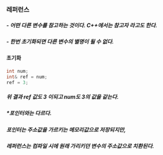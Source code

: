 ### 레퍼런스
##### - 어떤 다른 변수를 참고하는 것이다. C++에서는 참고자 라고도 한다.
##### - 한번 초기화되면 다른 변수의 별명이 될 수 없다.

#### 초기화
```cpp
int num;
int& ref = num;
ref = 3;
```
##### 위 결과 ref 값도 3 이되고 num도 3의 값을 같는다.

##### *포인터와는 다르다.
#####  포인터는 주소값을 가르키는 메모리값으로 저장되지만,
#####  레퍼런스는 컴파일 시에 원래 가리키던 변수의 주소값으로 치환된다.

